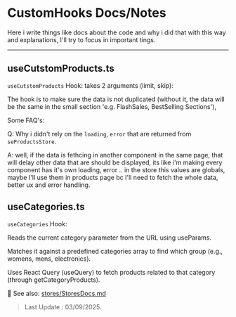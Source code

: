 # CustomHooks Docs/Notes

Here i write things like docs about the code and why i did that with this way and explanations, I'll try to focus in important tings.

---

## useCutstomProducts.ts

`useCutstomProducts` Hook: takes 2 arguments (limit, skip):

The hook is to make sure the data is not duplicated (without it, the data will be the same in the small section 'e.g. FlashSales, BestSelling Sections'),

Some FAQ's:

Q: Why i didn't rely on the `loading`, `error` that are returned from `seProductsStore`.

A: well, if the data is fethcing in another component in the same page, that will delay other data that are should be displayed, its like i'm making every component has it's own loading, error .. in the store this values are globals, maybe I'll use them in products page bc I'll need to fetch the whole data, better ux and error handling.

## useCategories.ts

`useCategories` Hook:

Reads the current category parameter from the URL using useParams.

Matches it against a predefined categories array to find which group (e.g., womens, mens, electronics).

Uses React Query (useQuery) to fetch products related to that category (through getCategoryProducts).

📖 See also: [stores/StoresDocs.md](../stores/StoresDocs.md)

> Last Update : 03/09/2025.
